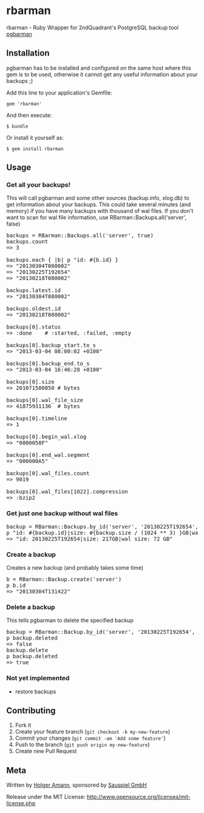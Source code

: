 # rbarman

rbarman - Ruby Wrapper for 2ndQuadrant's PostgreSQL backup tool [pgbarman](http://pgbarman.org)

## Installation

pgbarman has to be installed and configured on the same host where this gem is to be used, otherwise it cannot get any useful information about your backups ;)


Add this line to your application's Gemfile:

    gem 'rbarman'

And then execute:

    $ bundle

Or install it yourself as:

    $ gem install rbarman

## Usage

### Get all your backups!

This will call pgbarman and some other sources (backup.info, xlog.db) to get information about your backups. This could take several minutes (and  memory) if you have many backups with thousand of wal files. If you don't want to scan for wal file information, use RBarman::Backups.all('server', false)

<pre>
backups = RBarman::Backups.all('server', true)
backups.count
=> 3

backups.each { |b| p "id: #{b.id} }
=> "20130304T080002"
=> "20130225T192654"
=> "20130218T080002"

backups.latest.id
=> "20130304T080002"

backups.oldest.id
=> "20130218T080002"

backups[0].status
=> :done    # :started, :failed, :empty

backups[0].backup_start.to_s
=> "2013-03-04 08:00:02 +0100"

backups[0].backup_end.to_s
=> "2013-03-04 16:46:28 +0100"

backups[0].size
=> 201071500850 # bytes

backups[0].wal_file_size
=> 41875931136  # bytes

backups[0].timeline
=> 1

backups[0].begin_wal.xlog
=> "0000058F"

backups[0].end_wal.segment
=> "000000A5"

backups[0].wal_files.count
=> 9019

backups[0].wal_files[1022].compression
=> :bzip2
</pre>

### Get just one backup without wal files

<pre>
backup = RBarman::Backups.by_id('server', '20130225T192654', false)
p "id: #{backup.id}|size: #{backup.size / (1024 ** 3) }GB|wal size: #{backup.wal_file_size / (1024 ** 3)} GB"
=> "id: 20130225T192654|size: 217GB|wal size: 72 GB"
</pre>

### Create a backup

Creates a new backup (and probably takes some time)

<pre>
b = RBarman::Backup.create('server')
p b.id
=> "20130304T131422"
</pre>

### Delete a backup

This tells pgbarman to delete the specified backup

<pre>
backup = RBarman::Backup.by_id('server', '20130225T192654', false)
p backup.deleted
=> false
backup.delete
p backup.deleted
=> true
</pre>

### Not yet implemented

* restore backups


## Contributing

1. Fork it
2. Create your feature branch (`git checkout -b my-new-feature`)
3. Commit your changes (`git commit -am 'Add some feature'`)
4. Push to the branch (`git push origin my-new-feature`)
5. Create new Pull Request


## Meta

Written by [Holger Amann](http://github.com/hamann), sponsored by [Sauspiel GmbH](https://www.sauspiel.de)

Release under the MIT License: http://www.opensource.org/licenses/mit-license.php

